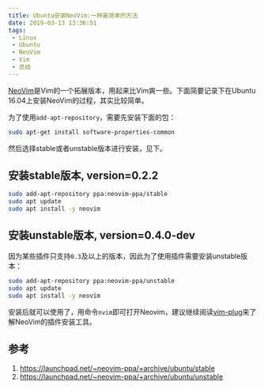 ```yaml
---
title: Ubuntu安装NeoVim:一种最简单的方法
date: 2019-03-13 13:36:51
tags:
 - Linux
 - Ubuntu
 - NeoVim
 - Vim
 - 总结
---
```

[NeoVim](https://neovim.io)是Vim的一个拓展版本，用起来比Vim爽一些。下面简要记录下在Ubuntu 16.04上安装NeoVim的过程，其实比较简单。
<!--more-->

为了使用`add-apt-repository`，需要先安装下面的包：
```bash
sudo apt-get install software-properties-common
```
然后选择stable或者unstable版本进行安装，见下。
## 安装stable版本, version=0.2.2
```bash
sudo add-apt-repository ppa:neovim-ppa/stable
sudo apt update
sudo apt install -y neovim
```

## 安装unstable版本, version=0.4.0-dev
因为某些插件只支持`0.3`及以上的版本，因此为了使用插件需要安装unstable版本：
```bash
sudo add-apt-repository ppa:neovim-ppa/unstable
sudo apt update
sudo apt install -y neovim
```

安装后就可以使用了，用命令`nvim`即可打开Neovim，建议继续阅读[vim-plug](http://vra.github.io/2019/03/12/vim-plug-intro/)来了解NeoVim的插件安装工具。

## 参考
1. <https://launchpad.net/~neovim-ppa/+archive/ubuntu/stable>
2. <https://launchpad.net/~neovim-ppa/+archive/ubuntu/unstable>
